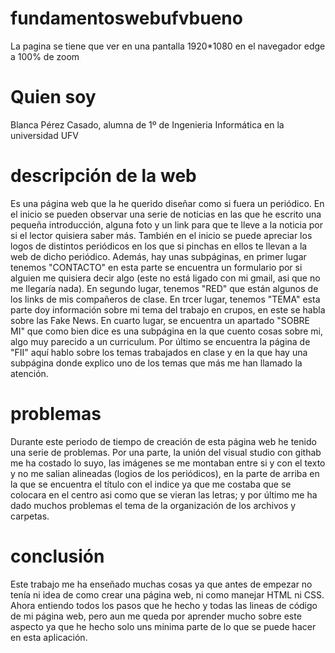 # fundamentoswebufvbueno
La pagina se tiene que ver en una pantalla 1920*1080 en el navegador edge a 100% de zoom

# Quien soy
Blanca Pérez Casado, alumna de 1º de Ingenieria Informática en la universidad UFV

# descripción de la web
Es una página web que la he querido diseñar como si fuera un periódico. En el inicio se pueden observar una serie de noticias en las que he escrito una pequeña introducción, alguna foto y un link para que te lleve a la noticia por si el lector quisiera saber más. También en el inicio se puede apreciar los logos de distintos periódicos en los que si pinchas en ellos te llevan a la web de dicho periódico.
Además, hay unas subpáginas, en primer lugar tenemos "CONTACTO" en esta parte se encuentra un formulario por si alguien me quisiera decir algo (este no está ligado con mi gmail, asi que no me llegaría nada). En segundo lugar, tenemos "RED" que están algunos de los links de mis compañeros de clase. En trcer lugar, tenemos "TEMA" esta parte doy información sobre mi tema del trabajo en crupos, en este se habla sobre las Fake News. En cuarto lugar, se encuentra un apartado "SOBRE MI" que como bien dice es una subpágina en la que cuento cosas sobre mi, algo muy parecido a un curriculum. Por último se encuentra la página de "FII" aquí hablo sobre los temas trabajados en clase y en la que hay una subpágina donde explico uno de los temas que más me han llamado la atención.

# problemas
Durante este periodo de tiempo de creación de esta página web he tenido una serie de problemas. Por una parte, la unión del visual studio con githab me ha costado lo suyo, las imágenes se me montaban entre si y con el texto y no me salian alineadas (logios de los periódicos), en la parte de arriba en la que se encuentra el título con el indice ya que me costaba que se colocara en el centro asi como que se vieran las letras; y por último me ha dado muchos problemas el tema de la organización de los archivos y carpetas.

# conclusión 
Este trabajo me ha enseñado muchas cosas ya que antes de empezar no tenía ni idea de como crear una página web, ni como manejar HTML ni CSS. Ahora entiendo todos los pasos que he hecho y todas las lineas de código de mi página web, pero aun me queda por aprender mucho sobre este aspecto ya que he hecho solo uns minima parte de lo que se puede hacer en esta aplicación.
